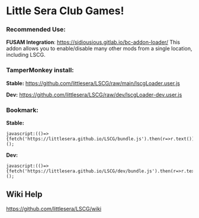 # Little Sera Club Games!

### Recommended Use:
**FUSAM Integration**: https://sidiousious.gitlab.io/bc-addon-loader/
This addon allows you to enable/disable many other mods from a single location, including LSCG.

### TamperMonkey install:
**Stable:** 
https://github.com/littlesera/LSCG/raw/main/lscgLoader.user.js

**Dev:** 
https://github.com/littlesera/LSCG/raw/dev/lscgLoader-dev.user.js

### Bookmark:
**Stable:** 
```
javascript:(()=>{fetch('https://littlesera.github.io/LSCG/bundle.js').then(r=>r.text()).then(r=>eval(r));})();
```
**Dev:**
```
javascript:(()=>{fetch('https://littlesera.github.io/LSCG/dev/bundle.js').then(r=>r.text()).then(r=>eval(r));})();
```

## **Wiki Help**

https://github.com/littlesera/LSCG/wiki
